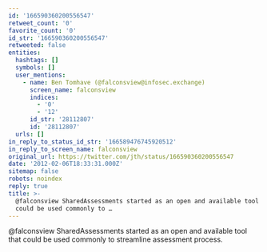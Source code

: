 ```yaml
---
id: '166590360200556547'
retweet_count: '0'
favorite_count: '0'
id_str: '166590360200556547'
retweeted: false
entities:
  hashtags: []
  symbols: []
  user_mentions:
    - name: Ben Tomhave (@falconsview@infosec.exchange)
      screen_name: falconsview
      indices:
        - '0'
        - '12'
      id_str: '28112807'
      id: '28112807'
  urls: []
in_reply_to_status_id_str: '166589476745920512'
in_reply_to_screen_name: falconsview
original_url: https://twitter.com/jth/status/166590360200556547
date: '2012-02-06T18:33:31.000Z'
sitemap: false
robots: noindex
reply: true
title: >-
  @falconsview SharedAssessments started as an open and available tool that
  could be used commonly to …
---
```


@falconsview SharedAssessments started as an open and available tool that could be used commonly to streamline assessment process.